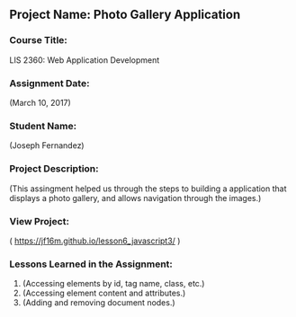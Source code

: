 ## Project Name:  Photo Gallery Application

### Course Title:
LIS 2360:  Web Application Development

### Assignment Date:  
(March 10, 2017)

### Student Name:  
(Joseph Fernandez)

### Project Description:
(This assingment helped us through the steps to building a application
that displays a photo gallery, and allows navigation through the images.)

### View Project:
( https://jf16m.github.io/lesson6_javascript3/ )

### Lessons Learned in the Assignment:
1. (Accessing elements by id, tag name, class, etc.)
2. (Accessing element content and attributes.)
3. (Adding and removing document nodes.)
